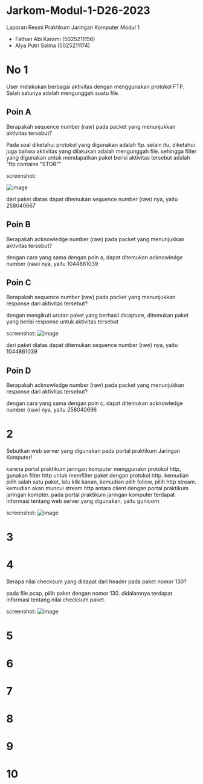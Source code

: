 # Jarkom-Modul-1-D26-2023
Laporan Resmi Praktikum Jaringan Komputer Modul 1

* Fathan Abi Karami (5025211156)
* Alya Putri Salma (5025211174)


# No 1
User melakukan berbagai aktivitas dengan menggunakan protokol FTP. Salah satunya adalah mengunggah suatu file.

## Poin A
Berapakah sequence number (raw) pada packet yang menunjukkan aktivitas tersebut? 

Pada soal diketahui protokol yang digunakan adalah ftp. selain itu, diketahui juga bahwa aktivitas yang dilakukan adalah mengunggah file. sehingga filter yang digunakan untuk mendapatkan paket berisi aktivitas tersebut adalah "ftp contains "STOR""

screenshot:

![image](https://github.com/FathanAbi/Jarkom-Modul-1-D26-2023/assets/90834092/7953be7c-73ac-42a5-ae2b-109f92f28635)

dari paket diatas dapat ditemukan sequence number (raw) nya, yaitu 258040667


## Poin B
Berapakah acknowledge number (raw) pada packet yang menunjukkan aktivitas tersebut? 

dengan cara yang sama dengan poin a, dapat ditemukan acknowledge number (raw) nya, yaitu 1044861039

## Poin C
Berapakah sequence number (raw) pada packet yang menunjukkan response dari aktivitas tersebut?

dengan mengikuti urutan paket yang berhasil dicapture, ditemukan paket yang berisi response untuk aktivitas tersebut

screenshot:
![image](https://github.com/FathanAbi/Jarkom-Modul-1-D26-2023/assets/90834092/925f3b5a-c2da-4215-afee-436bc90ece00)

dari paket diatas dapat ditemukan sequence number (raw) nya, yaitu 1044861039

## Poin D
Berapakah acknowledge number (raw) pada packet yang menunjukkan response dari aktivitas tersebut?

dengan cara yang sama dengan poin c, dapat ditemukan acknowledge number (raw) nya, yaitu 258040696

# 2

Sebutkan web server yang digunakan pada portal praktikum Jaringan Komputer!

karena portal praktikum jaringan komputer menggunakn protokol http, gunakan filter http untuk memfilter paket dengan protokol http. kemudian pilih salah satu paket, lalu klik kanan, kemudian pilih follow, pilih http stream. kemudian akan muncul stream http antara client dengan portal praktikum jaringan kompter. pada portal praktikum jaringan komputer terdapat informasi tentang web server yang digunakan, yaitu gunicorn

screenshot:
![image](https://github.com/FathanAbi/Jarkom-Modul-1-D26-2023/assets/90834092/8a78818c-b8bd-44df-bc94-0278a8a9094a)

# 3

# 4
Berapa nilai checksum yang didapat dari header pada paket nomor 130?

pada file pcap, pilih paket dengan nomor 130. didalamnya terdapat informasi tentang nilai checksum paket.

screenshot:
![image](https://github.com/FathanAbi/Jarkom-Modul-1-D26-2023/assets/90834092/2d16ccc4-78ab-47bf-ae18-d9a0c5f094bb)

# 5
# 6
# 7 
# 8
# 9 
# 10
